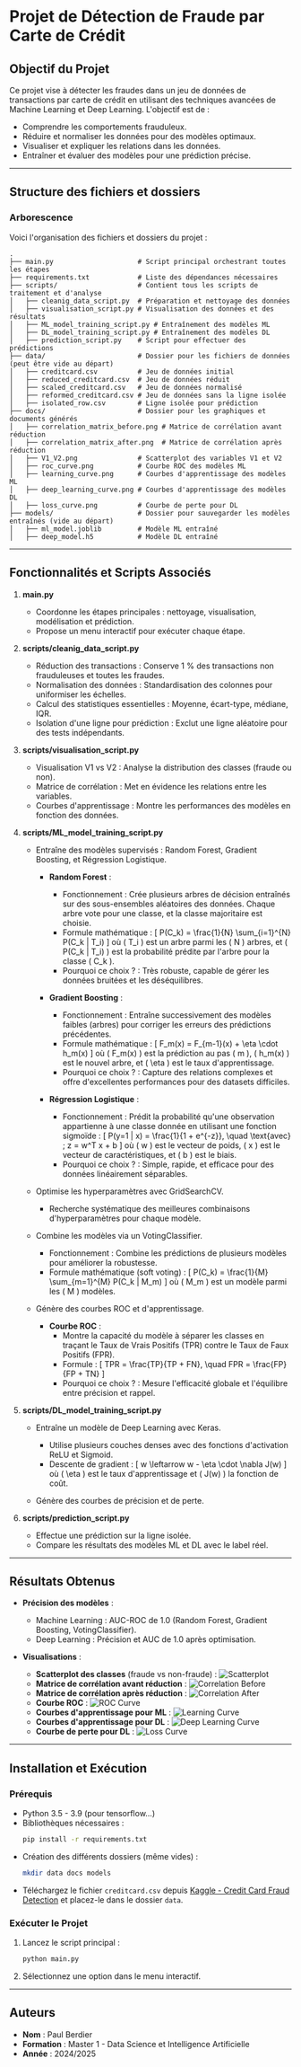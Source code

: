 # Projet de Détection de Fraude par Carte de Crédit

## Objectif du Projet
Ce projet vise à détecter les fraudes dans un jeu de données de transactions par carte de crédit en utilisant des techniques avancées de Machine Learning et Deep Learning. L'objectif est de :
- Comprendre les comportements frauduleux.
- Réduire et normaliser les données pour des modèles optimaux.
- Visualiser et expliquer les relations dans les données.
- Entraîner et évaluer des modèles pour une prédiction précise.

---

## Structure des fichiers et dossiers

### Arborescence
Voici l'organisation des fichiers et dossiers du projet :

```
.
├── main.py                     # Script principal orchestrant toutes les étapes
├── requirements.txt            # Liste des dépendances nécessaires
├── scripts/                    # Contient tous les scripts de traitement et d'analyse
│   ├── cleanig_data_script.py  # Préparation et nettoyage des données
│   ├── visualisation_script.py # Visualisation des données et des résultats
│   ├── ML_model_training_script.py # Entraînement des modèles ML
│   ├── DL_model_training_script.py # Entraînement des modèles DL
│   ├── prediction_script.py    # Script pour effectuer des prédictions
├── data/                       # Dossier pour les fichiers de données (peut être vide au départ)
│   ├── creditcard.csv          # Jeu de données initial
│   ├── reduced_creditcard.csv  # Jeu de données réduit
│   ├── scaled_creditcard.csv   # Jeu de données normalisé
│   ├── reformed_creditcard.csv # Jeu de données sans la ligne isolée
│   ├── isolated_row.csv        # Ligne isolée pour prédiction
├── docs/                       # Dossier pour les graphiques et documents générés
│   ├── correlation_matrix_before.png # Matrice de corrélation avant réduction
│   ├── correlation_matrix_after.png  # Matrice de corrélation après réduction
│   ├── V1_V2.png               # Scatterplot des variables V1 et V2
│   ├── roc_curve.png           # Courbe ROC des modèles ML
│   ├── learning_curve.png      # Courbes d'apprentissage des modèles ML
│   ├── deep_learning_curve.png # Courbes d'apprentissage des modèles DL
│   ├── loss_curve.png          # Courbe de perte pour DL
├── models/                     # Dossier pour sauvegarder les modèles entraînés (vide au départ)
│   ├── ml_model.joblib         # Modèle ML entraîné
│   ├── deep_model.h5           # Modèle DL entraîné
```

---

## Fonctionnalités et Scripts Associés

1. **main.py**
   - Coordonne les étapes principales : nettoyage, visualisation, modélisation et prédiction.
   - Propose un menu interactif pour exécuter chaque étape.

2. **scripts/cleanig_data_script.py**
   - Réduction des transactions : Conserve 1 % des transactions non frauduleuses et toutes les fraudes.
   - Normalisation des données : Standardisation des colonnes pour uniformiser les échelles.
   - Calcul des statistiques essentielles : Moyenne, écart-type, médiane, IQR.
   - Isolation d'une ligne pour prédiction : Exclut une ligne aléatoire pour des tests indépendants.

3. **scripts/visualisation_script.py**
   - Visualisation V1 vs V2 : Analyse la distribution des classes (fraude ou non).
   - Matrice de corrélation : Met en évidence les relations entre les variables.
   - Courbes d'apprentissage : Montre les performances des modèles en fonction des données.

4. **scripts/ML_model_training_script.py**
   - Entraîne des modèles supervisés : Random Forest, Gradient Boosting, et Régression Logistique.
     - **Random Forest** :
       - Fonctionnement : Crée plusieurs arbres de décision entraînés sur des sous-ensembles aléatoires des données. Chaque arbre vote pour une classe, et la classe majoritaire est choisie.
       - Formule mathématique :
         \[
         P(C_k) = \frac{1}{N} \sum_{i=1}^{N} P(C_k | T_i)
         \]
         où \( T_i \) est un arbre parmi les \( N \) arbres, et \( P(C_k | T_i) \) est la probabilité prédite par l'arbre pour la classe \( C_k \).
       - Pourquoi ce choix ? : Très robuste, capable de gérer les données bruitées et les déséquilibres.
     
     - **Gradient Boosting** :
       - Fonctionnement : Entraîne successivement des modèles faibles (arbres) pour corriger les erreurs des prédictions précédentes.
       - Formule mathématique :
         \[
         F_m(x) = F_{m-1}(x) + \eta \cdot h_m(x)
         \]
         où \( F_m(x) \) est la prédiction au pas \( m \), \( h_m(x) \) est le nouvel arbre, et \( \eta \) est le taux d'apprentissage.
       - Pourquoi ce choix ? : Capture des relations complexes et offre d'excellentes performances pour des datasets difficiles.
     
     - **Régression Logistique** :
       - Fonctionnement : Prédit la probabilité qu'une observation appartienne à une classe donnée en utilisant une fonction sigmoïde :
         \[
         P(y=1 | x) = \frac{1}{1 + e^{-z}}, \quad \text{avec} \; z = w^T x + b
         \]
         où \( w \) est le vecteur de poids, \( x \) est le vecteur de caractéristiques, et \( b \) est le biais.
       - Pourquoi ce choix ? : Simple, rapide, et efficace pour des données linéairement séparables.

   - Optimise les hyperparamètres avec GridSearchCV.
     - Recherche systématique des meilleures combinaisons d'hyperparamètres pour chaque modèle.

   - Combine les modèles via un VotingClassifier.
     - Fonctionnement : Combine les prédictions de plusieurs modèles pour améliorer la robustesse.
     - Formule mathématique (soft voting) :
       \[
       P(C_k) = \frac{1}{M} \sum_{m=1}^{M} P(C_k | M_m)
       \]
       où \( M_m \) est un modèle parmi les \( M \) modèles.

   - Génère des courbes ROC et d'apprentissage.
     - **Courbe ROC** :
       - Montre la capacité du modèle à séparer les classes en traçant le Taux de Vrais Positifs (TPR) contre le Taux de Faux Positifs (FPR).
       - Formule :
         \[
         TPR = \frac{TP}{TP + FN}, \quad FPR = \frac{FP}{FP + TN}
         \]
       - Pourquoi ce choix ? : Mesure l'efficacité globale et l'équilibre entre précision et rappel.

5. **scripts/DL_model_training_script.py**
   - Entraîne un modèle de Deep Learning avec Keras.
     - Utilise plusieurs couches denses avec des fonctions d'activation ReLU et Sigmoid.
     - Descente de gradient :
       \[
       w \leftarrow w - \eta \cdot \nabla J(w)
       \]
       où \( \eta \) est le taux d'apprentissage et \( J(w) \) la fonction de coût.

   - Génère des courbes de précision et de perte.

6. **scripts/prediction_script.py**
   - Effectue une prédiction sur la ligne isolée.
   - Compare les résultats des modèles ML et DL avec le label réel.

---

## Résultats Obtenus

- **Précision des modèles** :
  - Machine Learning : AUC-ROC de 1.0 (Random Forest, Gradient Boosting, VotingClassifier).
  - Deep Learning : Précision et AUC de 1.0 après optimisation.

- **Visualisations** :
  - **Scatterplot des classes** (fraude vs non-fraude) :
    ![Scatterplot](docs/V1_V2.png)
  - **Matrice de corrélation avant réduction** :
    ![Correlation Before](docs/correlation_matrix_before.png)
  - **Matrice de corrélation après réduction** :
    ![Correlation After](docs/correlation_matrix_after.png)
  - **Courbe ROC** :
    ![ROC Curve](docs/roc_curve.png)
  - **Courbes d'apprentissage pour ML** :
    ![Learning Curve](docs/learning_curve.png)
  - **Courbes d'apprentissage pour DL** :
    ![Deep Learning Curve](docs/deep_learning_curve.png)
  - **Courbe de perte pour DL** :
    ![Loss Curve](docs/loss_curve.png)

---

## Installation et Exécution

### Prérequis
- Python 3.5 - 3.9 (pour tensorflow...)
- Bibliothèques nécessaires :
  ```bash
  pip install -r requirements.txt
  ```
- Création des différents dossiers (même vides) :
  ```bash
  mkdir data docs models
  ```
- Téléchargez le fichier `creditcard.csv` depuis [Kaggle - Credit Card Fraud Detection](https://www.kaggle.com/datasets/mlg-ulb/creditcardfraud?resource=download) et placez-le dans le dossier `data`.

### Exécuter le Projet
1. Lancez le script principal :
   ```bash
   python main.py
   ```
2. Sélectionnez une option dans le menu interactif.

---

## Auteurs
- **Nom** : Paul Berdier
- **Formation** : Master 1 - Data Science et Intelligence Artificielle
- **Année** : 2024/2025

